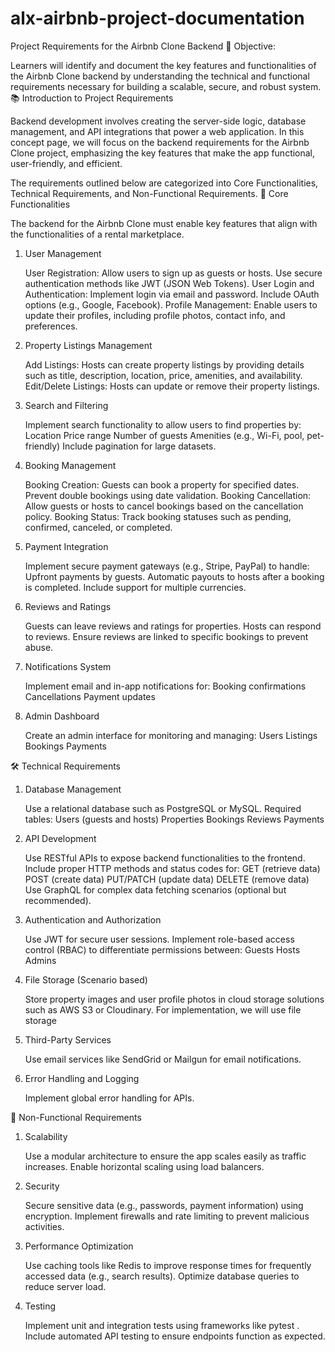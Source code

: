 # alx-airbnb-project-documentation


 Project Requirements for the Airbnb Clone Backend
🎯 Objective:

Learners will identify and document the key features and functionalities of the Airbnb Clone backend by understanding the technical and functional requirements necessary for building a scalable, secure, and robust system.
📚 Introduction to Project Requirements

Backend development involves creating the server-side logic, database management, and API integrations that power a web application. In this concept page, we will focus on the backend requirements for the Airbnb Clone project, emphasizing the key features that make the app functional, user-friendly, and efficient.

The requirements outlined below are categorized into Core Functionalities, Technical Requirements, and Non-Functional Requirements.
🔑 Core Functionalities

The backend for the Airbnb Clone must enable key features that align with the functionalities of a rental marketplace.
1. User Management

    User Registration:
        Allow users to sign up as guests or hosts.
        Use secure authentication methods like JWT (JSON Web Tokens).
    User Login and Authentication:
        Implement login via email and password.
        Include OAuth options (e.g., Google, Facebook).
    Profile Management:
        Enable users to update their profiles, including profile photos, contact info, and preferences.

2. Property Listings Management

    Add Listings:
        Hosts can create property listings by providing details such as title, description, location, price, amenities, and availability.
    Edit/Delete Listings:
        Hosts can update or remove their property listings.

3. Search and Filtering

    Implement search functionality to allow users to find properties by:
        Location
        Price range
        Number of guests
        Amenities (e.g., Wi-Fi, pool, pet-friendly)
    Include pagination for large datasets.

4. Booking Management

    Booking Creation:
        Guests can book a property for specified dates.
        Prevent double bookings using date validation.
    Booking Cancellation:
        Allow guests or hosts to cancel bookings based on the cancellation policy.
    Booking Status:
        Track booking statuses such as pending, confirmed, canceled, or completed.

5. Payment Integration

    Implement secure payment gateways (e.g., Stripe, PayPal) to handle:
        Upfront payments by guests.
        Automatic payouts to hosts after a booking is completed.
    Include support for multiple currencies.

6. Reviews and Ratings

    Guests can leave reviews and ratings for properties.
    Hosts can respond to reviews.
    Ensure reviews are linked to specific bookings to prevent abuse.

7. Notifications System

    Implement email and in-app notifications for:
        Booking confirmations
        Cancellations
        Payment updates

8. Admin Dashboard

    Create an admin interface for monitoring and managing:
        Users
        Listings
        Bookings
        Payments

🛠️ Technical Requirements
1. Database Management

    Use a relational database such as PostgreSQL or MySQL.
    Required tables:
        Users (guests and hosts)
        Properties
        Bookings
        Reviews
        Payments

2. API Development

    Use RESTful APIs to expose backend functionalities to the frontend.
    Include proper HTTP methods and status codes for:
        GET (retrieve data)
        POST (create data)
        PUT/PATCH (update data)
        DELETE (remove data)
    Use GraphQL for complex data fetching scenarios (optional but recommended).

3. Authentication and Authorization

    Use JWT for secure user sessions.
    Implement role-based access control (RBAC) to differentiate permissions between:
        Guests
        Hosts
        Admins

4. File Storage (Scenario based)

    Store property images and user profile photos in cloud storage solutions such as AWS S3 or Cloudinary. For implementation, we will use file storage

5. Third-Party Services

    Use email services like SendGrid or Mailgun for email notifications.

6. Error Handling and Logging

    Implement global error handling for APIs.

🚀 Non-Functional Requirements
1. Scalability

    Use a modular architecture to ensure the app scales easily as traffic increases.
    Enable horizontal scaling using load balancers.

2. Security

    Secure sensitive data (e.g., passwords, payment information) using encryption.
    Implement firewalls and rate limiting to prevent malicious activities.

3. Performance Optimization

    Use caching tools like Redis to improve response times for frequently accessed data (e.g., search results).
    Optimize database queries to reduce server load.

4. Testing

    Implement unit and integration tests using frameworks like pytest .
    Include automated API testing to ensure endpoints function as expected.